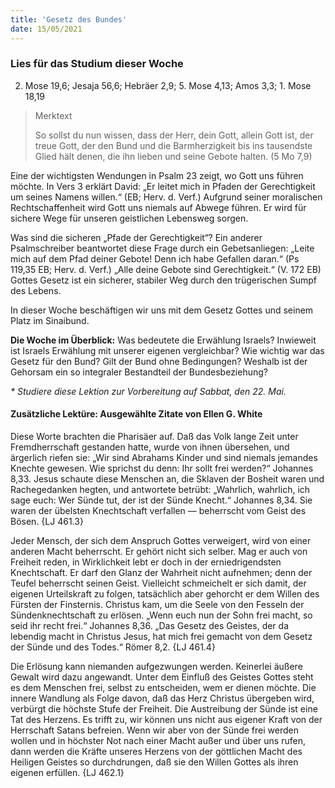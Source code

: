 ```yaml
---
title: 'Gesetz des Bundes'
date: 15/05/2021
---
```


### Lies für das Studium dieser Woche
2. Mose 19,6; Jesaja 56,6; Hebräer 2,9; 5. Mose 4,13; Amos 3,3; 1. Mose 18,19

> <p>Merktext</p>
> So sollst du nun wissen, dass der Herr, dein Gott, allein Gott ist, der treue Gott, der den Bund und die Barmherzigkeit bis ins tausendste Glied hält denen, die ihn lieben und seine Gebote halten. (5 Mo 7,9)

Eine der wichtigsten Wendungen in Psalm 23 zeigt, wo Gott uns führen möchte. In Vers 3 erklärt David: „Er leitet mich in Pfaden der Gerechtigkeit um seines Namens willen.“ (EB; Herv. d. Verf.) Aufgrund seiner moralischen Rechtschaffenheit wird Gott uns niemals auf Abwege führen. Er wird für sichere Wege für unseren geistlichen Lebensweg sorgen.

Was sind die sicheren „Pfade der Gerechtigkeit“? Ein anderer Psalmschreiber beantwortet diese Frage durch ein Gebetsanliegen: „Leite mich auf dem Pfad deiner Gebote! Denn ich habe Gefallen daran.“ (Ps 119,35 EB; Herv. d. Verf.) „Alle deine Gebote sind Gerechtigkeit.“ (V. 172 EB) Gottes Gesetz ist ein sicherer, stabiler Weg durch den trügerischen Sumpf des Lebens.

In dieser Woche beschäftigen wir uns mit dem Gesetz Gottes und seinem Platz im Sinaibund.

**Die Woche im Überblick:** Was bedeutete die Erwählung Israels? Inwieweit ist Israels Erwählung mit unserer eigenen vergleichbar? Wie wichtig war das Gesetz für den Bund? Gilt der Bund ohne Bedingungen? Weshalb ist der Gehorsam ein so integraler Bestandteil der Bundesbeziehung?

_* Studiere diese Lektion zur Vorbereitung auf Sabbat, den 22. Mai._

#### Zusätzliche Lektüre: Ausgewählte Zitate von Ellen G. White

Diese Worte brachten die Pharisäer auf. Daß das Volk lange Zeit unter Fremdherrschaft gestanden hatte, wurde von ihnen übersehen, und ärgerlich riefen sie: „Wir sind Abrahams Kinder und sind niemals jemandes Knechte gewesen. Wie sprichst du denn: Ihr sollt frei werden?“ Johannes 8,33. Jesus schaute diese Menschen an, die Sklaven der Bosheit waren und Rachegedanken hegten, und antwortete betrübt: „Wahrlich, wahrlich, ich sage euch: Wer Sünde tut, der ist der Sünde Knecht.“ Johannes 8,34. Sie waren der übelsten Knechtschaft verfallen — beherrscht vom Geist des Bösen. {LJ 461.3}

Jeder Mensch, der sich dem Anspruch Gottes verweigert, wird von einer anderen Macht beherrscht. Er gehört nicht sich selber. Mag er auch von Freiheit reden, in Wirklichkeit lebt er doch in der erniedrigendsten Knechtschaft. Er darf den Glanz der Wahrheit nicht aufnehmen; denn der Teufel beherrscht seinen Geist. Vielleicht schmeichelt er sich damit, der eigenen Urteilskraft zu folgen, tatsächlich aber gehorcht er dem Willen des Fürsten der Finsternis. Christus kam, um die Seele von den Fesseln der Sündenknechtschaft zu erlösen. „Wenn euch nun der Sohn frei macht, so seid ihr recht frei.“ Johannes 8,36. „Das Gesetz des Geistes, der da lebendig macht in Christus Jesus, hat mich frei gemacht von dem Gesetz der Sünde und des Todes.“ Römer 8,2. {LJ 461.4}

Die Erlösung kann niemanden aufgezwungen werden. Keinerlei äußere Gewalt wird dazu angewandt. Unter dem Einfluß des Geistes Gottes steht es dem Menschen frei, selbst zu entscheiden, wem er dienen möchte. Die innere Wandlung als Folge davon, daß das Herz Christus übergeben wird, verbürgt die höchste Stufe der Freiheit. Die Austreibung der Sünde ist eine Tat des Herzens. Es trifft zu, wir können uns nicht aus eigener Kraft von der Herrschaft Satans befreien. Wenn wir aber von der Sünde frei werden wollen und in höchster Not nach einer Macht außer und über uns rufen, dann werden die Kräfte unseres Herzens von der göttlichen Macht des Heiligen Geistes so durchdrungen, daß sie den Willen Gottes als ihren eigenen erfüllen. {LJ 462.1}
